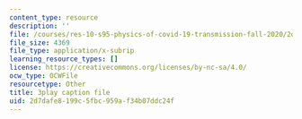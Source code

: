 ```yaml
---
content_type: resource
description: ''
file: /courses/res-10-s95-physics-of-covid-19-transmission-fall-2020/2d7dafe8199c5fbc959af34b07ddc24f_nyuKHTzr6xA.vtt
file_size: 4369
file_type: application/x-subrip
learning_resource_types: []
license: https://creativecommons.org/licenses/by-nc-sa/4.0/
ocw_type: OCWFile
resourcetype: Other
title: 3play caption file
uid: 2d7dafe8-199c-5fbc-959a-f34b07ddc24f
---
```

